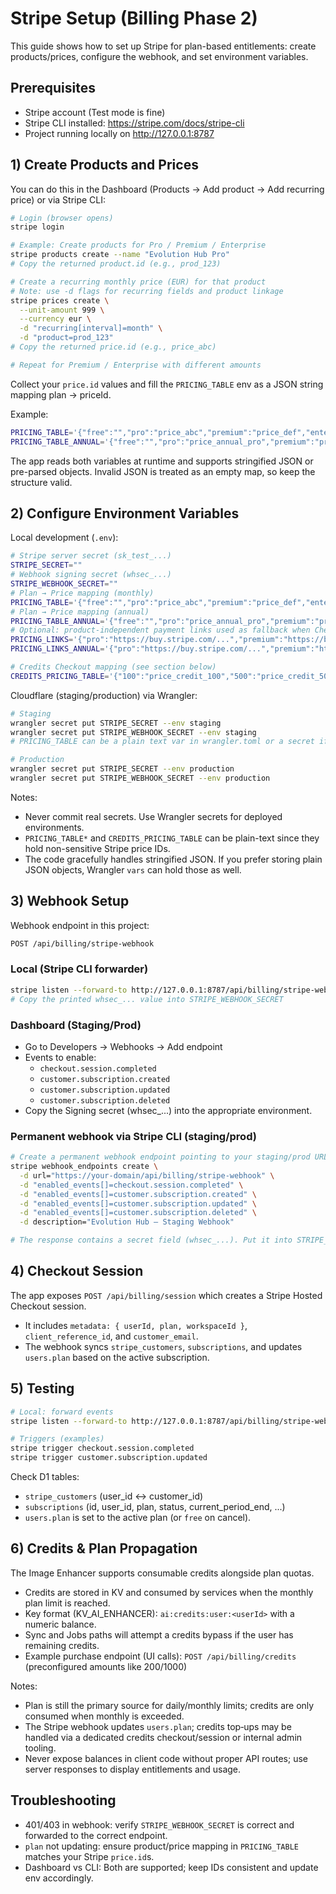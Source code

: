 # Stripe Setup (Billing Phase 2)

This guide shows how to set up Stripe for plan-based entitlements: create products/prices, configure the webhook, and set environment variables.

## Prerequisites

- Stripe account (Test mode is fine)
- Stripe CLI installed: <https://stripe.com/docs/stripe-cli>
- Project running locally on <http://127.0.0.1:8787>

## 1) Create Products and Prices

You can do this in the Dashboard (Products → Add product → Add recurring price) or via Stripe CLI:

```bash
# Login (browser opens)
stripe login

# Example: Create products for Pro / Premium / Enterprise
stripe products create --name "Evolution Hub Pro"
# Copy the returned product.id (e.g., prod_123)

# Create a recurring monthly price (EUR) for that product
# Note: use -d flags for recurring fields and product linkage
stripe prices create \
  --unit-amount 999 \
  --currency eur \
  -d "recurring[interval]=month" \
  -d "product=prod_123"
# Copy the returned price.id (e.g., price_abc)

# Repeat for Premium / Enterprise with different amounts
```

Collect your `price.id` values and fill the `PRICING_TABLE` env as a JSON string mapping plan → priceId.

Example:

```bash
PRICING_TABLE='{"free":"","pro":"price_abc","premium":"price_def","enterprise":"price_ghi"}'
PRICING_TABLE_ANNUAL='{"free":"","pro":"price_annual_pro","premium":"price_annual_premium","enterprise":"price_annual_enterprise"}'
```

The app reads both variables at runtime and supports stringified JSON or pre-parsed objects. Invalid JSON is treated as an empty map, so keep the structure valid.

## 2) Configure Environment Variables

Local development (`.env`):

```bash
# Stripe server secret (sk_test_...)
STRIPE_SECRET=""
# Webhook signing secret (whsec_...)
STRIPE_WEBHOOK_SECRET=""
# Plan → Price mapping (monthly)
PRICING_TABLE='{"free":"","pro":"price_abc","premium":"price_def","enterprise":"price_ghi"}'
# Plan → Price mapping (annual)
PRICING_TABLE_ANNUAL='{"free":"","pro":"price_annual_pro","premium":"price_annual_premium","enterprise":"price_annual_enterprise"}'
# Optional: product-independent payment links used as fallback when Checkout creation fails
PRICING_LINKS='{"pro":"https://buy.stripe.com/...","premium":"https://buy.stripe.com/..."}'
PRICING_LINKS_ANNUAL='{"pro":"https://buy.stripe.com/...","premium":"https://buy.stripe.com/..."}'

# Credits Checkout mapping (see section below)
CREDITS_PRICING_TABLE='{"100":"price_credit_100","500":"price_credit_500","1500":"price_credit_1500"}'
```

Cloudflare (staging/production) via Wrangler:

```bash
# Staging
wrangler secret put STRIPE_SECRET --env staging
wrangler secret put STRIPE_WEBHOOK_SECRET --env staging
# PRICING_TABLE can be a plain text var in wrangler.toml or a secret if preferred

# Production
wrangler secret put STRIPE_SECRET --env production
wrangler secret put STRIPE_WEBHOOK_SECRET --env production
```

Notes:

- Never commit real secrets. Use Wrangler secrets for deployed environments.
- `PRICING_TABLE*` and `CREDITS_PRICING_TABLE` can be plain-text since they hold non-sensitive Stripe price IDs.
- The code gracefully handles stringified JSON. If you prefer storing plain JSON objects, Wrangler `vars` can hold those as well.

## 3) Webhook Setup

Webhook endpoint in this project:

```bash
POST /api/billing/stripe-webhook
```

### Local (Stripe CLI forwarder)

```bash
stripe listen --forward-to http://127.0.0.1:8787/api/billing/stripe-webhook
# Copy the printed whsec_... value into STRIPE_WEBHOOK_SECRET
```

### Dashboard (Staging/Prod)

- Go to Developers → Webhooks → Add endpoint
- Events to enable:
  - `checkout.session.completed`
  - `customer.subscription.created`
  - `customer.subscription.updated`
  - `customer.subscription.deleted`
- Copy the Signing secret (whsec\_...) into the appropriate environment.

### Permanent webhook via Stripe CLI (staging/prod)

```bash
# Create a permanent webhook endpoint pointing to your staging/prod URL
stripe webhook_endpoints create \
  -d url="https://your-domain/api/billing/stripe-webhook" \
  -d "enabled_events[]=checkout.session.completed" \
  -d "enabled_events[]=customer.subscription.created" \
  -d "enabled_events[]=customer.subscription.updated" \
  -d "enabled_events[]=customer.subscription.deleted" \
  -d description="Evolution Hub – Staging Webhook"

# The response contains a secret field (whsec_...). Put it into STRIPE_WEBHOOK_SECRET
```

## 4) Checkout Session

The app exposes `POST /api/billing/session` which creates a Stripe Hosted Checkout session.

- It includes `metadata: { userId, plan, workspaceId }`, `client_reference_id`, and `customer_email`.
- The webhook syncs `stripe_customers`, `subscriptions`, and updates `users.plan` based on the active subscription.

## 5) Testing

```bash
# Local: forward events
stripe listen --forward-to http://127.0.0.1:8787/api/billing/stripe-webhook

# Triggers (examples)
stripe trigger checkout.session.completed
stripe trigger customer.subscription.updated
```

Check D1 tables:

- `stripe_customers` (user_id ↔ customer_id)
- `subscriptions` (id, user_id, plan, status, current_period_end, ...)
- `users.plan` is set to the active plan (or `free` on cancel).

## 6) Credits & Plan Propagation

The Image Enhancer supports consumable credits alongside plan quotas.

- Credits are stored in KV and consumed by services when the monthly plan limit is reached.
- Key format (KV_AI_ENHANCER): `ai:credits:user:<userId>` with a numeric balance.
- Sync and Jobs paths will attempt a credits bypass if the user has remaining credits.
- Example purchase endpoint (UI calls): `POST /api/billing/credits` (preconfigured amounts like 200/1000)

Notes:

- Plan is still the primary source for daily/monthly limits; credits are only consumed when monthly is exceeded.
- The Stripe webhook updates `users.plan`; credits top‑ups may be handled via a dedicated credits checkout/session or internal admin tooling.
- Never expose balances in client code without proper API routes; use server responses to display entitlements and usage.

## Troubleshooting

- 401/403 in webhook: verify `STRIPE_WEBHOOK_SECRET` is correct and forwarded to the correct endpoint.
- `plan` not updating: ensure product/price mapping in `PRICING_TABLE` matches your Stripe `price.id`s.
- Dashboard vs CLI: Both are supported; keep IDs consistent and update env accordingly.
